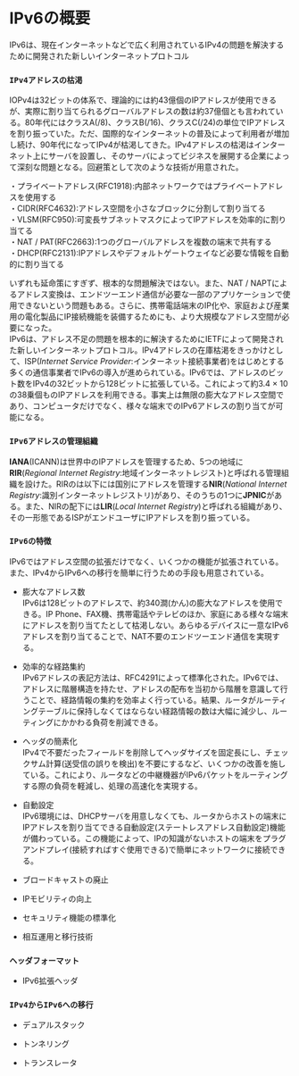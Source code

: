 # IPv6の概要
IPv6は、現在インターネットなどで広く利用されているIPv4の問題を解決するために開発された新しいインターネットプロトコル

### `IPv4アドレスの枯渇`
IOPv4は32ビットの体系で、理論的には約43億個のIPアドレスが使用できるが、実際に割り当てられるグローバルアドレスの数は約37億個とも言われている。80年代にはクラスA(/8)、クラスB(/16)、クラスC(/24)の単位でIPアドレスを割り振っていた。ただ、国際的なインターネットの普及によって利用者が増加し続け、90年代になってIPv4が枯渇してきた。IPv4アドレスの枯渇はインターネット上にサーバを設置し、そのサーバによってビジネスを展開する企業によって深刻な問題となる。回避策として次のような技術が用意された。  

・プライベートアドレス(RFC1918):内部ネットワークではプライベートアドレスを使用する  
・CIDR(RFC4632):アドレス空間を小さなブロックに分割して割り当てる  
・VLSM(RFC950):可変長サブネットマスクによってIPアドレスを効率的に割り当てる  
・NAT / PAT(RFC2663):1つのグローバルアドレスを複数の端末で共有する  
・DHCP(RFC2131):IPアドレスやデフォルトゲートウェイなど必要な情報を自動的に割り当てる

いずれも延命策にすぎず、根本的な問題解決ではない。また、NAT / NAPTによるアドレス変換は、エンドツーエンド通信が必要な一部のアプリケーションで使用できないという問題もある。さらに、携帯電話端末のIP化や、家庭および産業用の電化製品にIP接続機能を装備するためにも、より大規模なアドレス空間が必要になった。  
IPv6は、アドレス不足の問題を根本的に解決するためにIETFによって開発された新しいインターネットプロトコル。IPv4アドレスの在庫枯渇をきっかけとして、ISP(*Internet Service Provider*:インターネット接続事業者)をはじめとする多くの通信事業者でIPv6の導入が進められている。IPv6では、アドレスのビット数をIPv4の32ビットから128ビットに拡張している。これによって約3.4 × 10の38乗個ものIPアドレスを利用できる。事実上は無限の膨大なアドレス空間であり、コンピュータだけでなく、様々な端末でのIPv6アドレスの割り当てが可能になる。

### `IPv6アドレスの管理組織`
**IANA**(ICANN)は世界中のIPアドレスを管理するため、5つの地域に**RIR**(*Regional Internet Registry*:地域インターネットレジスト)と呼ばれる管理組織を設けた。RIRのは以下には国別にアドレスを管理する**NIR**(*National Internet Registry*:識別インターネットレジストリ)があり、そのうちの1つに**JPNIC**がある。また、NIRの配下には**LIR**(*Local Internet Registry*)と呼ばれる組織があり、その一形態であるISPがエンドユーザにIPアドレスを割り振っている。

### `IPv6の特徴`
IPv6ではアドレス空間の拡張だけでなく、いくつかの機能が拡張されている。また、IPv4からIPv6への移行を簡単に行うための手段も用意されている。

- 膨大なアドレス数  
IPv6は128ビットのアドレスで、約340澗(かん)の膨大なアドレスを使用できる。IP Phone、FAX機、携帯電話やテレビのほか、家庭にある様々な端末にアドレスを割り当てたとして枯渇しない。あらゆるデバイスに一意なIPv6アドレスを割り当てることで、NAT不要のエンドツーエンド通信を実現する。

- 効率的な経路集約  
IPv6アドレスの表記方法は、RFC4291によって標準化された。IPv6では、アドレスに階層構造を持たせ、アドレスの配布を当初から階層を意識して行うことで、経路情報の集約を効率よく行っている。結果、ルータがルーティングテーブルに保持しなくてはならない経路情報の数は大幅に減少し、ルーティングにかかわる負荷を削減できる。

- ヘッダの簡素化  
IPv4で不要だったフィールドを削除してヘッダサイズを固定長にし、チェックサム計算(送受信の誤りを検出)を不要にするなど、いくつかの改善を施している。これにより、ルータなどの中継機器がIPv6パケットをルーティングする際の負荷を軽減し、処理の高速化を実現する。

- 自動設定  
IPv6環境には、DHCPサーバを用意しなくても、ルータからホストの端末にIPアドレスを割り当てできる自動設定(ステートレスアドレス自動設定)機能が備わっている。この機能によって、IPの知識がないホストの端末をプラグアンドプレイ(接続すればすぐ使用できる)で簡単にネットワークに接続できる。

- ブロードキャストの廃止


- IPモビリティの向上


- セキュリティ機能の標準化


- 相互運用と移行技術


### `ヘッダフォーマット`


- IPv6拡張ヘッダ

### `IPv4からIPv6への移行`


- デュアルスタック


- トンネリング


- トランスレータ
